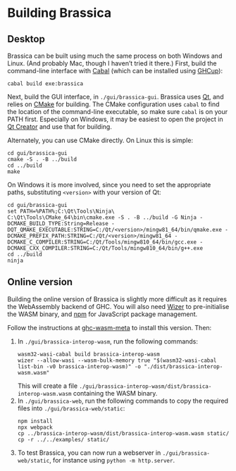 # Building Brassica

## Desktop

Brassica can be built using much the same process on both Windows and Linux.
(And probably Mac, though I haven’t tried it there.)
First, build the command-line interface with [Cabal](https://www.haskell.org/cabal/) (which can be installed using [GHCup](https://www.haskell.org/ghcup/)):
```
cabal build exe:brassica
```

Next, build the GUI interface, in `./gui/brassica-gui`.
Brassica uses [Qt](https://www.qt.io/),
  and relies on [CMake](https://cmake.org/) for building.
The CMake configuration uses `cabal` to find the location of the command-line executable,
  so make sure `cabal` is on your PATH first.
Especially on Windows, it may be easiest to open the project in [Qt Creator](https://www.qt.io/product/development-tools) and use that for building.

Alternately, you can use CMake directly.
On Linux this is simple:
```
cd gui/brassica-gui
cmake -S . -B ../build
cd ../build
make
```
On Windows it is more involved, since you need to set the appropriate paths, substituting `<version>` with your version of Qt:
```
cd gui/brassica-gui
set PATH=%PATH%;C:\Qt\Tools\Ninja\
C:\Qt\Tools\CMake_64\bin\cmake.exe -S . -B ../build -G Ninja -DCMAKE_BUILD_TYPE:String=Release -DQT_QMAKE_EXECUTABLE:STRING=C:/Qt/<version>/mingw81_64/bin/qmake.exe -DCMAKE_PREFIX_PATH:STRING=C:/Qt/<version>/mingw81_64 -DCMAKE_C_COMPILER:STRING=C:/Qt/Tools/mingw810_64/bin/gcc.exe -DCMAKE_CXX_COMPILER:STRING=C:/Qt/Tools/mingw810_64/bin/g++.exe
cd ../build
ninja
```

## Online version

Building the online version of Brassica is slightly more difficult as it requires the WebAssembly backend of GHC.
You will also need [Wizer](https://github.com/bytecodealliance/wizer) to pre-initialise the WASM binary,
  and [npm](https://www.npmjs.com/) for JavaScript package management.

Follow the instructions at [ghc-wasm-meta](https://gitlab.haskell.org/ghc/ghc-wasm-meta) to install this version.
Then:

1. In `./gui/brassica-interop-wasm`, run the following commands:
   ```
   wasm32-wasi-cabal build brassica-interop-wasm
   wizer --allow-wasi --wasm-bulk-memory true "$(wasm32-wasi-cabal list-bin -v0 brassica-interop-wasm)" -o "./dist/brassica-interop-wasm.wasm"
   ```
   This will create a file `./gui/brassica-interop-wasm/dist/brassica-interop-wasm.wasm` containing the WASM binary.
2. In `./gui/brassica-web`, run the following commands to copy the required files into `./gui/brassica-web/static`:
   ```
   npm install
   npx webpack
   cp ../brassica-interop-wasm/dist/brassica-interop-wasm.wasm static/
   cp -r ../../examples/ static/
   ```
3. To test Brassica, you can now run a webserver in `./gui/brassica-web/static`,
     for instance using `python -m http.server`.
